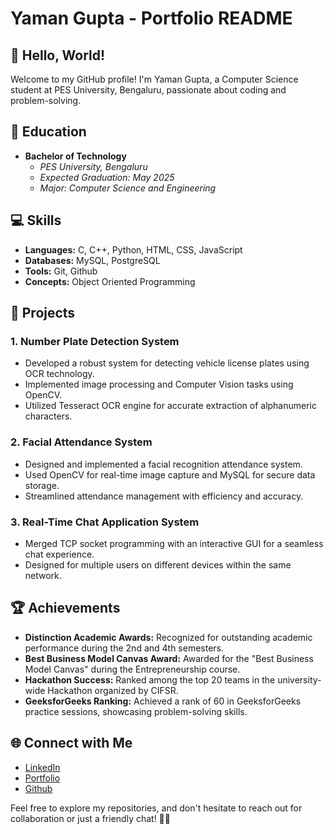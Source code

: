 # Yaman Gupta - Portfolio README

## 👋 Hello, World!

Welcome to my GitHub profile! I'm Yaman Gupta, a Computer Science student at PES University, Bengaluru, passionate about coding and problem-solving.

## 📘 Education

- **Bachelor of Technology**
  - *PES University, Bengaluru*
  - *Expected Graduation: May 2025*
  - *Major: Computer Science and Engineering*
  

## 💻 Skills

- **Languages:** C, C++, Python, HTML, CSS, JavaScript
- **Databases:** MySQL, PostgreSQL
- **Tools:** Git, Github
- **Concepts:** Object Oriented Programming

## 🚀 Projects

### 1. Number Plate Detection System

- Developed a robust system for detecting vehicle license plates using OCR technology.
- Implemented image processing and Computer Vision tasks using OpenCV.
- Utilized Tesseract OCR engine for accurate extraction of alphanumeric characters.

### 2. Facial Attendance System

- Designed and implemented a facial recognition attendance system.
- Used OpenCV for real-time image capture and MySQL for secure data storage.
- Streamlined attendance management with efficiency and accuracy.

### 3. Real-Time Chat Application System

- Merged TCP socket programming with an interactive GUI for a seamless chat experience.
- Designed for multiple users on different devices within the same network.

## 🏆 Achievements

- **Distinction Academic Awards:** Recognized for outstanding academic performance during the 2nd and 4th semesters.
- **Best Business Model Canvas Award:** Awarded for the "Best Business Model Canvas" during the Entrepreneurship course.
- **Hackathon Success:** Ranked among the top 20 teams in the university-wide Hackathon organized by CIFSR.
- **GeeksforGeeks Ranking:** Achieved a rank of 60 in GeeksforGeeks practice sessions, showcasing problem-solving skills.

## 🌐 Connect with Me

- [LinkedIn](<https://www.linkedin.com/in/yaman-gupta-184a32233/>)
- [Portfolio](<https://yaman.vercel.app/>)
- [Github](<https://github.com/yaman122>)

Feel free to explore my repositories, and don't hesitate to reach out for collaboration or just a friendly chat! 🚀✨
